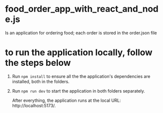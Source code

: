 # food_order_app_with_react_and_node.js

Ιs an application for ordering food; each order is stored in the order.json file

# to run the application locally, follow the steps below

1. Run `npm install` to  ensure all the the application's dependencies are installed, both in the folders.

2. Run `npm run dev` to start the application in both folders separately.

    After everything, the application runs at the local URL: http://localhost:5173/.
